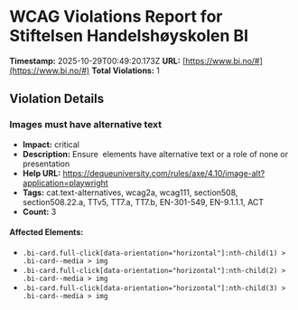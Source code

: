 # WCAG Violations Report for Stiftelsen Handelshøyskolen BI

**Timestamp:** 2025-10-29T00:49:20.173Z
**URL:** [https://www.bi.no/#](https://www.bi.no/#)
**Total Violations:** 1

## Violation Details

### Images must have alternative text

- **Impact:** critical
- **Description:** Ensure <img> elements have alternative text or a role of none or presentation
- **Help URL:** https://dequeuniversity.com/rules/axe/4.10/image-alt?application=playwright
- **Tags:** cat.text-alternatives, wcag2a, wcag111, section508, section508.22.a, TTv5, TT7.a, TT7.b, EN-301-549, EN-9.1.1.1, ACT
- **Count:** 3

#### Affected Elements:

- `.bi-card.full-click[data-orientation="horizontal"]:nth-child(1) > .bi-card--media > img`
- `.bi-card.full-click[data-orientation="horizontal"]:nth-child(2) > .bi-card--media > img`
- `.bi-card.full-click[data-orientation="horizontal"]:nth-child(3) > .bi-card--media > img`
